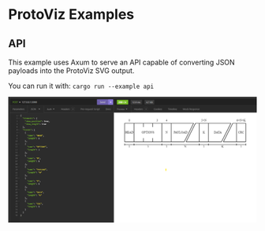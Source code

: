 # ProtoViz Examples

## API
This example uses Axum to serve an API capable of converting JSON payloads into the ProtoViz SVG output.

You can run it with: ```cargo run --example api```

![Request Image](../images/api_example.png)